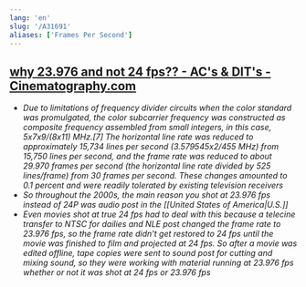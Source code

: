 ```yaml
---
lang: 'en'
slug: '/A31691'
aliases: ['Frames Per Second']
---
```


## [why 23.976 and not 24 fps?? - AC's & DIT's - Cinematography.com](https://cinematography.com/index.php?/forums/topic/71346-why-23976-and-not-24-fps/&tab=comments#comment-455454)

- _Due to limitations of frequency divider circuits when the color standard was promulgated, the color subcarrier frequency was constructed as composite frequency assembled from small integers, in this case, 5x7x9/(8x11) MHz.\[7\] The horizontal line rate was reduced to approximately 15,734 lines per second (3.579545x2/455 MHz) from 15,750 lines per second, and the frame rate was reduced to about 29.970 frames per second (the horizontal line rate divided by 525 lines/frame) from 30 frames per second. These changes amounted to 0.1 percent and were readily tolerated by existing television receivers_
- _So throughout the 2000s, the main reason you shot at 23.976 fps instead of 24P was audio post in the [[United States of America|U.S.]]_
- _Even movies shot at true 24 fps had to deal with this because a telecine transfer to NTSC for dailies and NLE post changed the frame rate to 23.976 fps, so the frame rate didn't get restored to 24 fps until the movie was finished to film and projected at 24 fps. So after a movie was edited offline, tape copies were sent to sound post for cutting and mixing sound, so they were working with material running at 23.976 fps whether or not it was shot at 24 fps or 23.976 fps_
